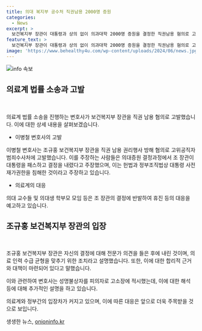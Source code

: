 ```yaml
---
title: 의대 복지부 공수처 직권남용 2000명 증원
categories:
  - News
excerpt: >
  보건복지부 장관이 대통령과 상의 없이 의과대학 2000명 증원을 결정한 직권남용 혐의로 고위공직자범죄수사처(공수처)에 고발당했다. 의료계를 대리하는 변호사는 조 장관이 대통령의 사전재가권한을 침해한 것이라고 주장했으며, 이에 대한 응원과 함께 의료계 교수들의 무기한 휴진이 예고되었다. 이에 대한 논란이 뜨거운 가운데, 사건의 발전이 주목받고 있다.
feature_text: >
  보건복지부 장관이 대통령과 상의 없이 의과대학 2000명 증원을 결정한 직권남용 혐의로 고위공직자범죄수사처(공수처)에 고발당했다. 의료계를 대리하는 변호사는 조 장관이 대통령의 사전재가권한을 침해한 것이라고 주장했으며, 이에 대한 응원과 함께 의료계 교수들의 무기한 휴진이 예고되었다. 이에 대한 논란이 뜨거운 가운데, 사건의 발전이 주목받고 있다.
image: 'https://www.behealthy4u.com/wp-content/uploads/2024/06/news.jpg'
---
```


<p><img src="https://www.behealthy4u.com/wp-content/uploads/2024/06/news.jpg" alt="info 속보" /></p>

<h2 data-ke-size="size26">의료계 법률 소송과 고발</h2>

<p data-ke-size="size16">&nbsp;</p>

<p>의료계 법률 소송을 진행하는 변호사가 보건복지부 장관을 직권 남용 혐의로 고발했습니다. 이에 대한 상세 내용을 살펴보겠습니다.</p>

<ul>
<li>이병철 변호사의 고발</li>
</ul>

<p>이병철 변호사는 조규홍 보건복지부 장관을 직권 남용 권리행사 방해 혐의로 고위공직자범죄수사처에 고발했습니다. 이를 주장하는 사람들은 의대증원 결정과정에서 조 장관이 대통령을 패스하고 결정을 내렸다고 주장했으며, 이는 헌법과 정부조직법상 대통령 사전재가권한을 침해한 것이라고 주장하고 있습니다.</p>

<ul>
<li>의료계의 대응</li>
</ul>

<p>의대 교수들 및 의대생 학부모 모임 등은 조 장관의 결정에 반발하여 휴진 등의 대응을 예고하고 있습니다.</p>

<h2 data-ke-size="size26">조규홍 보건복지부 장관의 입장</h2>

<p data-ke-size="size16">&nbsp;</p>

<p>조규홍 보건복지부 장관은 자신의 결정에 대해 전문가 의견을 들은 후에 내린 것이며, 의료 인력 수급 균형을 맞추기 위한 조치라고 설명했습니다. 또한, 이에 대한 합리적 근거와 대책이 마련되어 있다고 말했습니다.</p>

<p>이와 관련하여 변호사는 성명불상자를 피의자로 고소장에 적시했는데, 이에 대한 해석 등에 대해 추가적인 설명을 하고 있습니다.</p>

<p>의료계와 정부간의 입장차가 커지고 있으며, 이에 따른 대응은 앞으로 더욱 주목받을 것으로 보입니다.</p>
생생한 뉴스, <a href="https://onioninfo.kr" rel="dofollow">onioninfo.kr</a>


